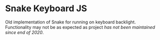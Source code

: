 # Snake Keyboard JS

Old implementation of Snake for running on keyboard backlight. 
Functionality may not be as expected as project *has not been maintained since end of 2020*.

